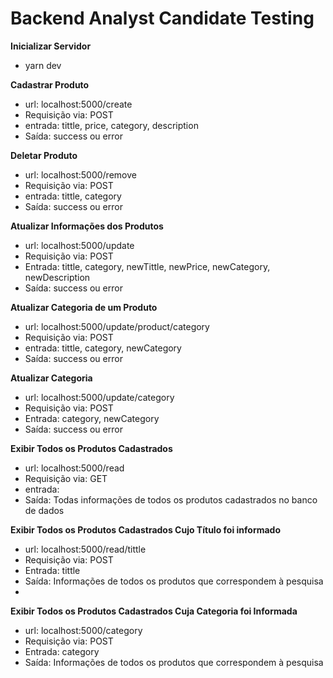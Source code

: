<h1>Backend Analyst Candidate Testing</h1>

<strong>Inicializar Servidor</strong>

- yarn dev

<strong>Cadastrar Produto</strong>

- url: localhost:5000/create
- Requisição via: POST
- entrada: tittle, price, category, description
- Saída: success ou error

<strong>Deletar Produto</strong>

- url: localhost:5000/remove
- Requisição via: POST
- entrada: tittle, category
- Saída: success ou error

<strong>Atualizar Informações dos Produtos</strong>

- url: localhost:5000/update
- Requisição via: POST
- Entrada: tittle, category, newTittle, newPrice, newCategory, newDescription
- Saída: success ou error

<strong>Atualizar Categoria de um Produto</strong>

- url: localhost:5000/update/product/category
- Requisição via: POST
- entrada: tittle, category, newCategory
- Saída: success ou error

<strong>Atualizar Categoria</strong>

- url: localhost:5000/update/category
- Requisição via: POST
- Entrada: category, newCategory
- Saída: success ou error

<strong>Exibir Todos os Produtos Cadastrados</strong>

- url: localhost:5000/read
- Requisição via: GET
- entrada:
- Saída: Todas informações de todos os produtos cadastrados no banco de dados

<strong>Exibir Todos os Produtos Cadastrados Cujo Título foi informado</strong>

- url: localhost:5000/read/tittle
- Requisição via: POST
- Entrada: tittle
- Saída: Informações de todos os produtos que correspondem à pesquisa
- 
<strong>Exibir Todos os Produtos Cadastrados Cuja Categoria foi Informada</strong>

- url: localhost:5000/category
- Requisição via: POST
- Entrada: category
- Saída: Informações de todos os produtos que correspondem à pesquisa
